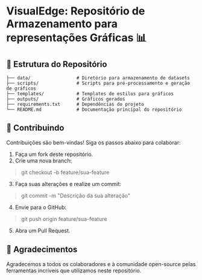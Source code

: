 # VisualEdge: Repositório de Armazenamento para representações Gráficas 📊

## 📂 Estrutura do Repositório

```plaintext
├── data/                 # Diretório para armazenamento de datasets
├── scripts/              # Scripts para pré-processamento e geração de gráficos
├── templates/            # Templates de estilos para gráficos
├── outputs/              # Gráficos gerados
├── requirements.txt      # Dependências do projeto
└── README.md             # Documentação principal do repositório
```
## 🤝 Contribuindo

Contribuições são bem-vindas! Siga os passos abaixo para colaborar:

1) Faça um fork deste repositório.
2) Crie uma nova branch:
> git checkout -b feature/sua-feature
3) Faça suas alterações e realize um commit:
> git commit -m "Descrição da sua alteração"
4) Envie para o GitHub:
> git push origin feature/sua-feature
5) Abra um Pull Request.


## 🌟 Agradecimentos
Agradecemos a todos os colaboradores e à comunidade open-source pelas ferramentas incríveis que utilizamos neste repositório.
